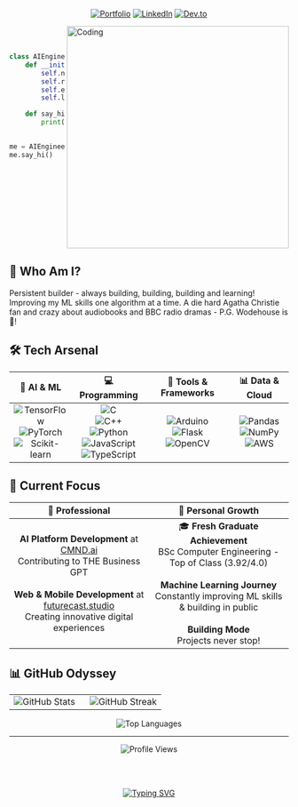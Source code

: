 <!--# <div align="center"><em>Hii, I am Aishahh</em></div>-->

<p align="center">
  <a href="https://www.maishah.tech/"><img src="https://img.shields.io/badge/Portfolio-FF7139?style=for-the-badge&logo=Firefox-Browser&logoColor=white" alt="Portfolio"></a>
  <a href="https://linkedin.com/in/aishah-mabayoje"><img src="https://img.shields.io/badge/LinkedIn-0077B5?style=for-the-badge&logo=linkedin&logoColor=white" alt="LinkedIn"></a>
  <a href="https://dev.to/m-aishah"><img src="https://img.shields.io/badge/dev.to-0A0A0A?style=for-the-badge&logo=dev.to&logoColor=white" alt="Dev.to"></a>
</p>

<img align="right" alt="Coding" width="400" src="https://cdn.dribbble.com/users/906441/screenshots/2194312/media/85ee6ea745db04b7048dfc8f8b761f14.gif"><br><br>
<div align="left">

```python
class AIEngineer:
    def __init__(self):
        self.name = "Aishah"
        self.role = "AI Engineer in the making"
        self.education = "BSc Computer Engineering - Top of Class (3.92/4.0)"
        self.language_spoken = ["en_uk", "C", "C++", "Python", "JavaScript", "TypeScript"]

    def say_hi(self):
        print("Thanks for dropping by! "
              "Hope you find some of my work interesting.")

me = AIEngineer()
me.say_hi()
```
</div>

<br clear="both"/>

## 🧕 Who Am I?

<div>
  
Persistent builder - always building, building, building and learning! Improving my ML skills one algorithm at a time. A die hard Agatha Christie fan and crazy about audiobooks and BBC radio dramas - P.G. Wodehouse is 🤌!

</div>

## 🛠️ Tech Arsenal

<div align="center">

| 🤖 **AI & ML** | 💻 **Programming** | 🔧 **Tools & Frameworks** | 📊 **Data & Cloud** |
|:-------:|:-----------:|:-------------------:|:------------:|
| ![TensorFlow](https://img.shields.io/badge/TensorFlow-%23FF6F00.svg?style=for-the-badge&logo=TensorFlow&logoColor=white)<br>![PyTorch](https://img.shields.io/badge/PyTorch-%23EE4C2C.svg?style=for-the-badge&logo=PyTorch&logoColor=white)<br>![Scikit-learn](https://img.shields.io/badge/scikit--learn-%23F7931E.svg?style=for-the-badge&logo=scikit-learn&logoColor=white) | ![C](https://img.shields.io/badge/c-%2300599C.svg?style=for-the-badge&logo=c&logoColor=white)<br>![C++](https://img.shields.io/badge/c++-%2300599C.svg?style=for-the-badge&logo=c%2B%2B&logoColor=white)<br>![Python](https://img.shields.io/badge/python-3670A0?style=for-the-badge&logo=python&logoColor=ffdd54)<br>![JavaScript](https://img.shields.io/badge/javascript-%23323330.svg?style=for-the-badge&logo=javascript&logoColor=%23F7DF1E)<br>![TypeScript](https://img.shields.io/badge/typescript-%23007ACC.svg?style=for-the-badge&logo=typescript&logoColor=white) | ![Arduino](https://img.shields.io/badge/Arduino-00979D?style=for-the-badge&logo=Arduino&logoColor=white)<br>![Flask](https://img.shields.io/badge/flask-%23000.svg?style=for-the-badge&logo=flask&logoColor=white)<br>![OpenCV](https://img.shields.io/badge/opencv-%23white.svg?style=for-the-badge&logo=opencv&logoColor=white) | ![Pandas](https://img.shields.io/badge/pandas-%23150458.svg?style=for-the-badge&logo=pandas&logoColor=white)<br>![NumPy](https://img.shields.io/badge/numpy-%23013243.svg?style=for-the-badge&logo=numpy&logoColor=white)<br>![AWS](https://img.shields.io/badge/AWS-%23FF9900.svg?style=for-the-badge&logo=amazon-aws&logoColor=white) |

</div>

## 🌟 Current Focus

<div align="center">

| 🎯 **Professional** | 🚀 **Personal Growth** |
|:---:|:---:|
| **AI Platform Development** at [CMND.ai](https://www.cmnd.ai/)<br>Contributing to THE Business GPT<br><br>**Web & Mobile Development** at [futurecast.studio](https://futurecast.studio/)<br>Creating innovative digital experiences | 🎓 **Fresh Graduate Achievement**<br>BSc Computer Engineering - Top of Class (3.92/4.0)<br><br> **Machine Learning Journey**<br>Constantly improving ML skills & building in public<br><br> **Building Mode**<br>Projects never stop! |

</div>

## 📊 GitHub Odyssey

<div align="center">
  
<table>
<tr>
<td width="50%">

<img src="https://github-readme-stats.vercel.app/api?username=m-aishah&show_icons=true&locale=en&theme=radical&hide_border=true&bg_color=0d1117" alt="GitHub Stats" />

</td>
<td width="50%">

<img src="https://github-readme-streak-stats.herokuapp.com/?user=m-aishah&theme=radical&hide_border=true&background=0d1117" alt="GitHub Streak" />

</td>
</tr>
</table>

<img src="https://github-readme-stats.vercel.app/api/top-langs/?username=m-aishah&layout=compact&theme=radical&hide_border=true&bg_color=0d1117" alt="Top Languages" />

</div>

---

<div align="center">
  
<img src="https://komarev.com/ghpvc/?username=m-aishah&label=Profile%20Views&color=blueviolet&style=for-the-badge" alt="Profile Views"/>

<br><br>

<a href="https://git.io/typing-svg"><img src="https://readme-typing-svg.demolab.com?font=Fira+Code&size=16&pause=1000&color=217195&multiline=true&width=680&height=30&lines=%22The+only+way+to+do+great+work+is+to+love+what+you+do.%22+-+Steve+Jobs" alt="Typing SVG" /></a>


</div>
